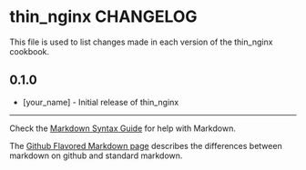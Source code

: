 thin_nginx CHANGELOG
====================

This file is used to list changes made in each version of the thin_nginx cookbook.

0.1.0
-----
- [your_name] - Initial release of thin_nginx

- - -
Check the [Markdown Syntax Guide](http://daringfireball.net/projects/markdown/syntax) for help with Markdown.

The [Github Flavored Markdown page](http://github.github.com/github-flavored-markdown/) describes the differences between markdown on github and standard markdown.
